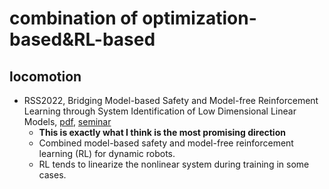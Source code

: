 # combination of optimization-based&RL-based
## locomotion 

- RSS2022, Bridging Model-based Safety and Model-free Reinforcement Learning through System Identification of Low Dimensional Linear Models, [pdf](https://arxiv.org/abs/2205.05787), [seminar](https://www.youtube.com/watch?v=JSATXu2CxgU)
    - **This is exactly what I think is the most promising direction**
    - Combined model-based safety and model-free reinforcement learning (RL) for dynamic robots.
    - RL tends to linearize the nonlinear system during training in some cases.